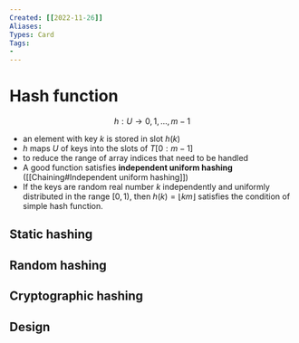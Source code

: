 ```yaml
---
Created: [[2022-11-26]]
Aliases: 
Types: Card
Tags: 
- 
---
```

# Hash function
$$h:U\rightarrow {0, 1, \dots, m-1}$$
- an element with key $k$ is stored in slot $h(k)$
- $h$ maps $U$ of keys into the slots of $T[0:m-1]$
- to reduce the range of array indices that need to be handled
- A good function satisfies **independent uniform hashing** ([[Chaining#Independent uniform hashing]])
- If the keys are random real number $k$ independently and uniformly distributed in the range $[0,1)$, then $h(k)=\lfloor km\rfloor$ satisfies the condition of simple hash function. 

## Static hashing

## Random hashing

## Cryptographic hashing

## Design
